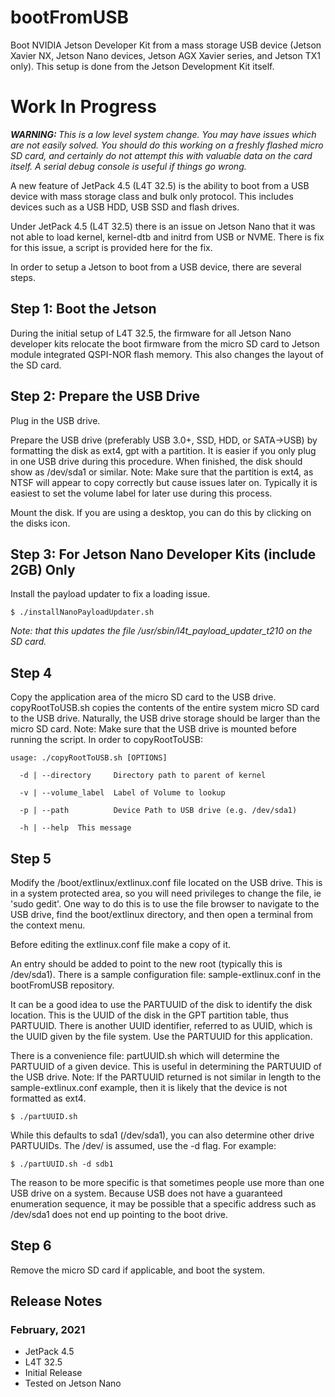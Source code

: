 # bootFromUSB
Boot NVIDIA Jetson Developer Kit from a mass storage USB device (Jetson Xavier NX, Jetson Nano devices, Jetson AGX Xavier series, and Jetson TX1 only). This setup is done from the Jetson Development Kit itself.

<h1>Work In Progress</h1>

<em><b>WARNING: </b>This is a low level system change. You may have issues which are not easily solved. You should do this working on a freshly flashed micro SD card, and certainly do not attempt this with valuable data on the card itself. A serial debug console is useful if things go wrong. </em>

A new feature of JetPack 4.5 (L4T 32.5) is the ability to boot from a USB device with mass storage class and bulk only protocol. This includes devices such as a USB HDD, USB SSD and flash drives.

Under JetPack 4.5 (L4T 32.5) there is an issue on Jetson Nano that it was not able to load kernel, kernel-dtb and initrd from USB or NVME. There is fix for this issue, a script is provided here for the fix.

In order to setup a Jetson to boot from a USB device, there are several steps.


## Step 1: Boot the Jetson
During the initial setup of L4T 32.5, the firmware for all Jetson Nano developer kits relocate the boot firmware from the micro SD card to Jetson module integrated QSPI-NOR flash memory. This also changes the layout of the SD card.

## Step 2: Prepare the USB Drive
Plug in the USB drive.

Prepare the USB drive (preferably USB 3.0+, SSD, HDD, or SATA->USB) by formatting the disk as ext4, gpt with a partition. It is easier if you only plug in one USB drive during this procedure. When finished, the disk should show as /dev/sda1 or similar. Note: Make sure that the partition is ext4, as NTSF will appear to copy correctly but cause issues later on. Typically it is easiest to set the volume label for later use during this process.

Mount the disk. If you are using a desktop, you can do this by clicking on the disks icon.

## Step 3: For Jetson Nano Developer Kits (include 2GB) Only

Install the payload updater to fix a loading issue.

```
$ ./installNanoPayloadUpdater.sh
```

<em>Note: that this updates the file /usr/sbin/l4t_payload_updater_t210 on the SD card.</em>

## Step 4
Copy the application area of the micro SD card to the USB drive. copyRootToUSB.sh copies the contents of the entire system micro SD card to the USB drive. Naturally, the USB drive storage should be larger than the micro SD card. Note: Make sure that the USB drive is mounted before running the script. In order to copyRootToUSB:

```
usage: ./copyRootToUSB.sh [OPTIONS]

  -d | --directory     Directory path to parent of kernel

  -v | --volume_label  Label of Volume to lookup

  -p | --path          Device Path to USB drive (e.g. /dev/sda1)

  -h | --help  This message
  ```

## Step 5
Modify the /boot/extlinux/extlinux.conf file located on the USB drive. This is in a system protected area, so you will need privileges to change the file, ie 'sudo gedit'. One way to do this is to use the file browser to navigate to the USB drive, find the boot/extlinux directory, and then open a terminal from the context menu. 

Before editing the extlinux.conf file make a copy of it. 

An entry should be added to point to the new root (typically this is /dev/sda1). There is a sample configuration file: sample-extlinux.conf in the bootFromUSB repository. 

It can be a good idea to use the PARTUUID of the disk to identify the disk location. This is the UUID of the disk in the GPT partition table, thus PARTUUID. There is another UUID identifier, referred to as UUID, which is the UUID given by the file system. Use the PARTUUID for this application. 

There is a convenience file: partUUID.sh which will determine the PARTUUID of a given device. This is useful in determining the PARTUUID of the USB drive. Note: If the PARTUUID returned is not similar in length to the sample-extlinux.conf example, then it is likely that the device is not formatted as ext4.

```
$ ./partUUID.sh
```

While this defaults to sda1 (/dev/sda1), you can also determine other drive PARTUUIDs. The /dev/ is assumed, use the -d flag. For example:

```
$ ./partUUID.sh -d sdb1
```

The reason to be more specific is that sometimes people use more than one USB drive on a system. Because USB does not have a guaranteed enumeration sequence, it may be possible that a specific address such as /dev/sda1 does not end up pointing to the boot drive.

## Step 6

Remove the micro SD card if applicable, and boot the system.


<h2>Release Notes</h2>
<h3>February, 2021</h3>

* JetPack 4.5
* L4T 32.5
* Initial Release
* Tested on Jetson Nano






